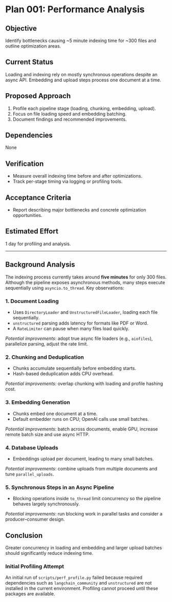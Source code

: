 # Plan 001: Performance Analysis

## Objective
Identify bottlenecks causing ~5 minute indexing time for ~300 files and outline optimization areas.

## Current Status
Loading and indexing rely on mostly synchronous operations despite an async API. Embedding and upload steps process one document at a time.

## Proposed Approach
1. Profile each pipeline stage (loading, chunking, embedding, upload).
2. Focus on file loading speed and embedding batching.
3. Document findings and recommended improvements.

## Dependencies
None

## Verification
- Measure overall indexing time before and after optimizations.
- Track per-stage timing via logging or profiling tools.

## Acceptance Criteria
- Report describing major bottlenecks and concrete optimization opportunities.

## Estimated Effort
1 day for profiling and analysis.

---

## Background Analysis
The indexing process currently takes around **five minutes** for only 300 files. Although the pipeline exposes asynchronous methods, many steps execute sequentially using `asyncio.to_thread`. Key observations:

### 1. Document Loading
- Uses `DirectoryLoader` and `UnstructuredFileLoader`, loading each file sequentially.
- `unstructured` parsing adds latency for formats like PDF or Word.
- A `RateLimiter` can pause when many files load quickly.

*Potential improvements*: adopt true async file loaders (e.g., `aiofiles`), parallelize parsing, adjust the rate limit.

### 2. Chunking and Deduplication
- Chunks accumulate sequentially before embedding starts.
- Hash-based deduplication adds CPU overhead.

*Potential improvements*: overlap chunking with loading and profile hashing cost.

### 3. Embedding Generation
- Chunks embed one document at a time.
- Default embedder runs on CPU; OpenAI calls use small batches.

*Potential improvements*: batch across documents, enable GPU, increase remote batch size and use async HTTP.

### 4. Database Uploads
- Embeddings upload per document, leading to many small batches.

*Potential improvements*: combine uploads from multiple documents and tune `parallel_uploads`.

### 5. Synchronous Steps in an Async Pipeline
- Blocking operations inside `to_thread` limit concurrency so the pipeline behaves largely synchronously.

*Potential improvements*: run blocking work in parallel tasks and consider a producer–consumer design.

## Conclusion
Greater concurrency in loading and embedding and larger upload batches should significantly reduce indexing time.

### Initial Profiling Attempt
An initial run of `scripts/perf_profile.py` failed because required
dependencies such as `langchain_community` and `unstructured` are not
installed in the current environment. Profiling cannot proceed until these
packages are available.
